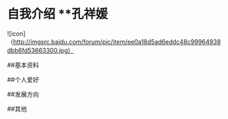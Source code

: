 # 自我介绍 **孔祥媛
![icon]（http://imgsrc.baidu.com/forum/pic/item/ee0a18d5ad6eddc48c99964938dbb6fd53663300.jpg）

##基本资料

##个人爱好

##发展方向

##其他
